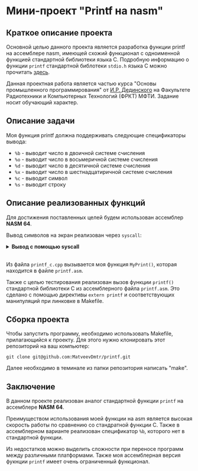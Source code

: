# Мини-проект "Printf на nasm"
## Краткое описание проекта
Основной целью данного проекта является разработка функции printf на ассемблере nasm, имеющей схожий функционал с одноименной функцией стандартной библиотеки языка С. Подробную информацию о функции `printf` стандартной библотеки `stdio.h` языка С можно прочитать [здесь](https://learn.microsoft.com/ru-ru/cpp/c-runtime-library/format-specification-syntax-printf-and-wprintf-functions?view=msvc-170).

Данная проектная работа является частью курса "Основы промышленного программирования" от [И.Р. Дединского](https://github.com/ded32) на Факультете Радиотехники и Компьютерных Технологий (ФРКТ) МФТИ. Задание носит обучающий характер.

## Описание задачи

Моя функция printf должна поддерживать следующие спецификаторы вывода:
- `%b` - выводит число в двоичной системе счисления
- `%o` - выводит число в восьмеричной системе счисления
- `%d` - выводит число в десятичной системе счисления
- `%x` - выводит число в шестнадцатиричной системе счисления
- `%с` - выводит символ
- `%s` - выводит строку


## Описание реализованных функций

Для достижения поставленных целей будем использован ассемблер __NASM 64__.

Вывод символов на экран реализован через `syscall`:

<details>
<summary><b>Вывод с помощью syscall</b></summary>

~~~nasm
mov rsi, buffer
mov rdx, r9 		   	; msg len
mov rdi, 1	 		   	; stdout
mov rax, 1       	 	; syscall for write()

syscall
~~~
</details>
<br>

Из файла `printf_c.cpp` вызывается моя функция `MyPrint()`, которая находится в файле `printf.asm`.

Также с целью тестирования реализован вызов функции `printf()` стандартной библиотеки С из ассемблерного файла `printf.asm`. Это сделано с помощью директивы `extern printf` и соответствующих манипуляций при линковке в Makefile. 


## Cборка проекта
Чтобы запустить программу, необходимо использовать Makefile, прилагающийся к проекту. Для этого нужно клонировать этот репозиторий на ваш компьютер:

```git clone git@github.com:MatveevDmtr/printf.git```

Далее необходимо в теминале из папки репозитория написать "make".



## Заключение

В данном проекте реализован аналог стандартной функции `printf` на ассемблере __NASM 64__. 

Преимуществом использования моей функции на asm является высокая скорость работы по сравнению со стандратной функции C. Также в ассемблерном варианте реализован спецификатор `%b`, которого нет в стандартной функции.

Из недостатков можно выделить сложности при переносе программ между различными платформами. Также моя ассемблерная версия фукнции `printf` имеет очень ограниченный функционал.